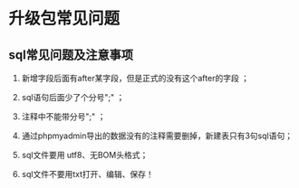 # 升级包常见问题

## sql常见问题及注意事项

1. 新增字段后面有after某字段，但是正式的没有这个after的字段 ；

2. sql语句后面少了个分号";"  ；

3. 注释中不能带分号";" ；

4. 通过phpmyadmin导出的数据没有的注释需要删掉，新建表只有3句sql语句；

5. sql文件要用 utf8、无BOM头格式；

6. sql文件不要用txt打开、编辑、保存！